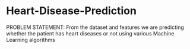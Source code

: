# Heart-Disease-Prediction
PROBLEM STATEMENT:
From the dataset and features we are predicting whether the patient has heart diseases or not using various Machine Learning algorithms
